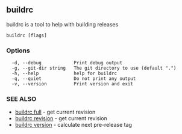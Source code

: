 ## buildrc

buildrc is a tool to help with building releases

```
buildrc [flags]
```

### Options

```
  -d, --debug            Print debug output
  -g, --git-dir string   The git directory to use (default ".")
  -h, --help             help for buildrc
  -q, --quiet            Do not print any output
  -v, --version          Print version and exit
```

### SEE ALSO

* [buildrc full](buildrc_full.md)	 - get current revision
* [buildrc revision](buildrc_revision.md)	 - get current revision
* [buildrc version](buildrc_version.md)	 - calculate next pre-release tag

